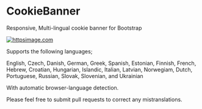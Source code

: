 # CookieBanner
Responsive, Multi-lingual cookie banner for Bootstrap

[![httpsimage.com](https://httpsimage.com/v2/2a6d791c-46c5-42ab-a1ad-ff15b2a5e712.png)](https://httpsimage.com)

Supports the following languages;

English, Czech, Danish, German, Greek,
Spanish, Estonian, Finnish, French, 
Hebrew, Croatian, Hungarian, Islandic,
Italian, Latvian, Norwegiam, Dutch,
Portuguese, Russian, Slovak, Slovenian, 
and Ukrainian

With automatic browser-language detection. 

Please feel free to submit pull requests to correct any mistranslations. 
